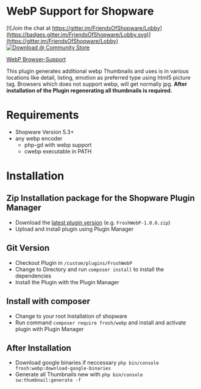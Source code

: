 # WebP Support for Shopware

[![Join the chat at https://gitter.im/FriendsOfShopware/Lobby](https://badges.gitter.im/FriendsOfShopware/Lobby.svg)](https://gitter.im/FriendsOfShopware/Lobby)
[![Download @ Community Store](https://img.shields.io/badge/endpoint.svg?url=https://api.friendsofshopware.de/FroshWebP)](https://store.shopware.com/en/frosh50145464405f/webp-support.html)

[WebP Browser-Support](http://caniuse.com/#search=webp)

This plugin generates additional webp Thumbnails and uses is in various locations like detail, listing, emotion as preferred type using html5 picture tag. Browsers which does not support webp, will get normally jpg. 
**After installation of the Plugin regenerating all thumbnails is required.**

# Requirements

* Shopware Version 5.3+
* any webp encoder
  * php-gd with webp support
  * cwebp executable in PATH
  
# Installation

## Zip Installation package for the Shopware Plugin Manager

* Download the [latest plugin version](https://github.com/FriendsOfShopware/FroshWebP/releases/latest/) (e.g. `FroshWebP-1.0.0.zip`)
* Upload and install plugin using Plugin Manager

## Git Version
* Checkout Plugin in `/custom/plugins/FroshWebP`
* Change to Directory and run `composer install` to install the dependencies
* Install the Plugin with the Plugin Manager

## Install with composer
* Change to your root Installation of shopware
* Run command `composer require frosh/webp` and install and activate plugin with Plugin Manager 

## After Installation
* Download google binaries if neccessary `php bin/console frosh:webp:download-google-binaries`
* Generate all Thumbnails new with ``php bin/console sw:thumbnail:generate -f``
